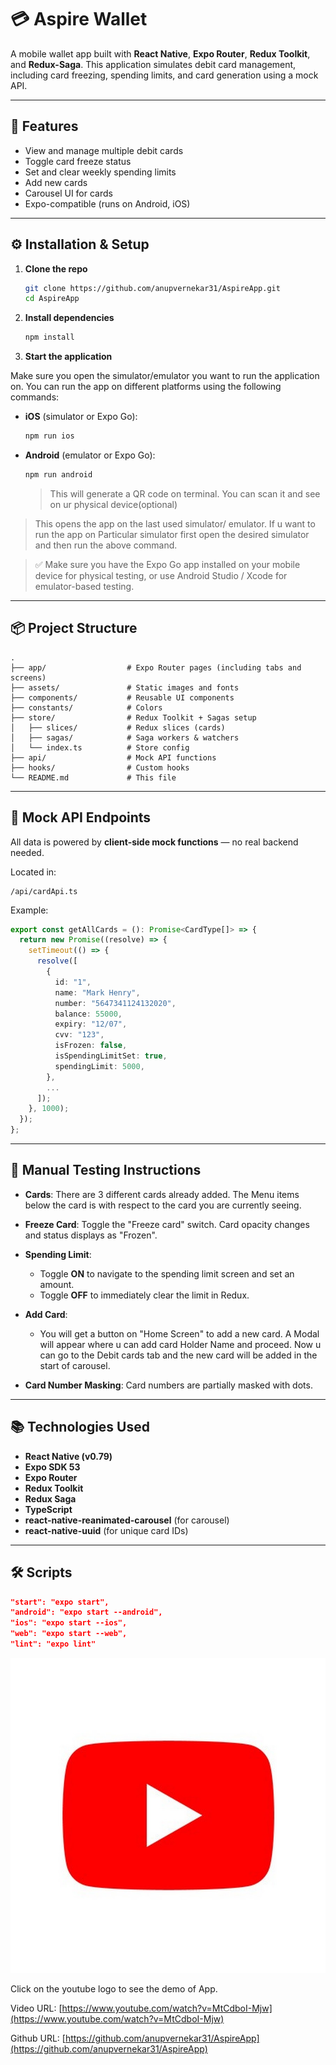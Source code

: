 # 💳 Aspire Wallet

A mobile wallet app built with **React Native**, **Expo Router**, **Redux Toolkit**, and **Redux-Saga**. This application simulates debit card management, including card freezing, spending limits, and card generation using a mock API.

---

## 📱 Features

- View and manage multiple debit cards
- Toggle card freeze status
- Set and clear weekly spending limits
- Add new cards
- Carousel UI for cards
- Expo-compatible (runs on Android, iOS)

---

## ⚙️ Installation & Setup

1. **Clone the repo**

   ```bash
   git clone https://github.com/anupvernekar31/AspireApp.git
   cd AspireApp

   ```

2. **Install dependencies**

   ```bash
   npm install
   ```

3. **Start the application**

Make sure you open the simulator/emulator you want to run the application on.
You can run the app on different platforms using the following commands:

- **iOS** (simulator or Expo Go):

  ```bash
  npm run ios
  ```

- **Android** (emulator or Expo Go):
  ```bash
  npm run android
  ```
  > This will generate a QR code on terminal. You can scan it and see on ur physical device(optional)

> This opens the app on the last used simulator/ emulator. If u want to run the app on Particular simulator first open the desired simulator and then run the above command.

> ✅ Make sure you have the Expo Go app installed on your mobile device for physical testing, or use Android Studio / Xcode for emulator-based testing.

---

## 📦 Project Structure

```
.
├── app/                  # Expo Router pages (including tabs and screens)
├── assets/               # Static images and fonts
├── components/           # Reusable UI components
├── constants/            # Colors
├── store/                # Redux Toolkit + Sagas setup
│   ├── slices/           # Redux slices (cards)
│   ├── sagas/            # Saga workers & watchers
│   └── index.ts          # Store config
├── api/                  # Mock API functions
├── hooks/                # Custom hooks
└── README.md             # This file
```

---

## 🔌 Mock API Endpoints

All data is powered by **client-side mock functions** — no real backend needed.

Located in:

```
/api/cardApi.ts
```

Example:

```ts
export const getAllCards = (): Promise<CardType[]> => {
  return new Promise((resolve) => {
    setTimeout(() => {
      resolve([
        {
          id: "1",
          name: "Mark Henry",
          number: "5647341124132020",
          balance: 55000,
          expiry: "12/07",
          cvv: "123",
          isFrozen: false,
          isSpendingLimitSet: true,
          spendingLimit: 5000,
        },
        ...
      ]);
    }, 1000);
  });
};
```

---

## 🧪 Manual Testing Instructions

- **Cards**: There are 3 different cards already added. The Menu items below the card is with respect to the card you are currently seeing.

- **Freeze Card**: Toggle the "Freeze card" switch. Card opacity changes and status displays as "Frozen".
- **Spending Limit**:
  - Toggle **ON** to navigate to the spending limit screen and set an amount.
  - Toggle **OFF** to immediately clear the limit in Redux.
- **Add Card**:

  - You will get a button on "Home Screen" to add a new card. A Modal will appear where u can add card Holder Name and proceed. Now u can go to the Debit cards tab and the new card will be added in the start of carousel.

- **Card Number Masking**: Card numbers are partially masked with dots.

---

## 📚 Technologies Used

- **React Native (v0.79)**
- **Expo SDK 53**
- **Expo Router**
- **Redux Toolkit**
- **Redux Saga**
- **TypeScript**
- **react-native-reanimated-carousel** (for carousel)
- **react-native-uuid** (for unique card IDs)

---

## 🛠 Scripts

```json
"start": "expo start",
"android": "expo start --android",
"ios": "expo start --ios",
"web": "expo start --web",
"lint": "expo lint"
```
[![Watch the video](./assets//images/youtube.jpg)](https://www.youtube.com/watch?v=MtCdboI-Mjw)

Click on the youtube logo to see the demo of App. 

Video URL: [https://www.youtube.com/watch?v=MtCdboI-Mjw](https://www.youtube.com/watch?v=MtCdboI-Mjw)

Github URL: [https://github.com/anupvernekar31/AspireApp](https://github.com/anupvernekar31/AspireApp)